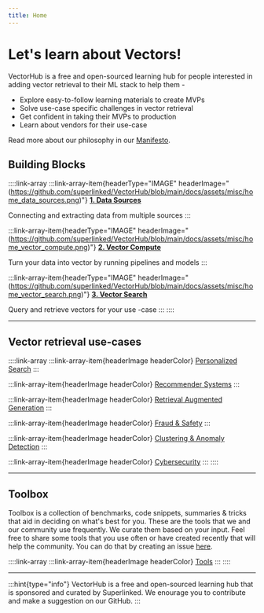 ```yaml
---
title: Home
---
```


# Let's learn about Vectors!

VectorHub is a free and open-sourced learning hub for people interested in adding vector retrieval to their ML stack to help them -

* Explore easy-to-follow learning materials to create MVPs
* Solve use-case specific challenges in vector retrieval
* Get confident in taking their MVPs to production
* Learn about vendors for their use-case

Read more about our philosophy in our [Manifesto](manifesto.md).

## Building Blocks

::::link-array
:::link-array-item{headerType="IMAGE" headerImage="(https://github.com/superlinked/VectorHub/blob/main/docs/assets/misc/home_data_sources.png)"}
[**1. Data Sources**](building_blocks/data_sources/readme.md)

Connecting and extracting data from multiple sources
:::

:::link-array-item{headerType="IMAGE" headerImage="(https://github.com/superlinked/VectorHub/blob/main/docs/assets/misc/home_vector_compute.png)"}
[**2. Vector Compute**](building_blocks/vector_compute/readme.md)

Turn your data into vector by running pipelines and models
:::

:::link-array-item{headerType="IMAGE" headerImage="(https://github.com/superlinked/VectorHub/blob/main/docs/assets/misc/home_vector_search.png)"}
[**3. Vector Search**](building_blocks/vector_search/readme.md)

Query and retrieve vectors for your use -case
:::
::::

***

## Vector retrieval use-cases

::::link-array
:::link-array-item{headerImage headerColor}
[Personalized Search](use_cases/personalized_search.md)
:::

:::link-array-item{headerImage headerColor}
[Recommender Systems](use_cases/recommender_systems.md)
:::

:::link-array-item{headerImage headerColor}
[Retrieval Augmented Generation](use_cases/retrieval_augmented_generation.md)
:::

:::link-array-item{headerImage headerColor}
[Fraud & Safety](use_cases/fraud_&_safety.md)
:::

:::link-array-item{headerImage headerColor}
[Clustering & Anomaly Detection](use_cases/clustering_&_anomaly_detection.md)
:::

:::link-array-item{headerImage headerColor}
[Cybersecurity](use_cases/cybersecurity.md)
:::
::::

***

## Toolbox

Toolbox is a collection of benchmarks, code snippets, summaries & tricks that aid in deciding on what's best for you. These are the tools that we and our community use frequently. We curate them based on your input. Feel free to share some tools that you use often or have created recently that will help the community. You can do that by creating an issue [here](https://github.com/superlinked/VectorHub/issues/new).

::::link-array
:::link-array-item{headerImage headerColor}
[Tools](tools/readme.md)
:::
::::

***

:::hint{type="info"}
VectorHub is a free and open-sourced learning hub that is sponsored and curated by Superlinked. We enourage you to contribute and make a suggestion on our GitHub.
:::

